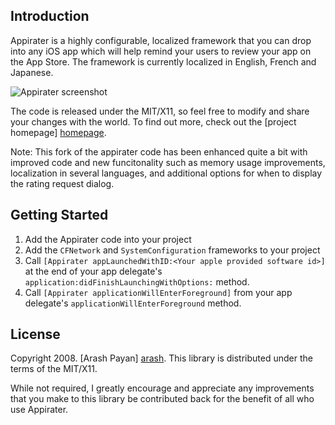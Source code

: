 Introduction
------------
Appirater is a highly configurable, localized framework that you can drop into any iOS app which will help remind your users to review your app on the App Store. The framework is currently localized in English, French and Japanese. 

![Appirater screenshot][screenshot]


The code is released under the MIT/X11, so feel free to
modify and share your changes with the world. To find out more, check out the [project
homepage] [homepage].

Note: This fork of the appirater code has been enhanced quite a bit with improved code and 
new funcitonality such as memory usage improvements, localization in several languages,
and additional options for when to display the rating request dialog.

Getting Started
---------------
1. Add the Appirater code into your project
2. Add the `CFNetwork` and `SystemConfiguration` frameworks to your project
3. Call `[Appirater appLaunchedWithID:<Your apple provided software id>]` at the end of your app delegate's `application:didFinishLaunchingWithOptions:` method.
4. Call `[Appirater applicationWillEnterForeground]` from your app delegate's `applicationWillEnterForeground` method. 

License
-------
Copyright 2008. [Arash Payan] [arash].
This library is distributed under the terms of the MIT/X11.

While not required, I greatly encourage and appreciate any improvements that you make
to this library be contributed back for the benefit of all who use Appirater.

[homepage]: http://arashpayan.com/blog/index.php/2009/09/07/presenting-appirater/
[arash]: http://arashpayan.com
[screenshot]: http://app-apps.com/images/appirater_screenshot.png 